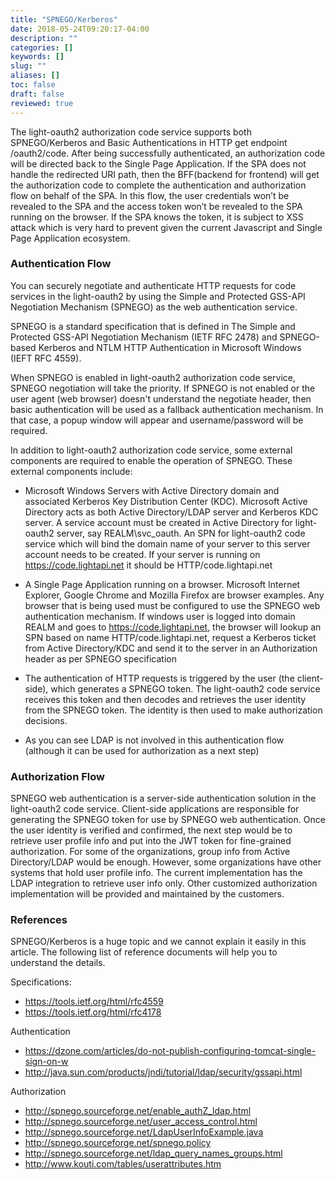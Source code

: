 ```yaml
---
title: "SPNEGO/Kerberos"
date: 2018-05-24T09:20:17-04:00
description: ""
categories: []
keywords: []
slug: ""
aliases: []
toc: false
draft: false
reviewed: true
---
```


The light-oauth2 authorization code service supports both SPNEGO/Kerberos and Basic Authentications in HTTP get endpoint /oauth2/code. After being successfully authenticated, an authorization code will be directed back to the Single Page Application. If the SPA does not handle the redirected URI path, then the BFF(backend for frontend) will get the authorization code to complete the authentication and authorization flow on behalf of the SPA. In this flow, the user credentials won’t be revealed to the SPA and the access token won’t be revealed to the SPA running on the browser. If the SPA knows the token, it is subject to XSS attack which is very hard to prevent given the current Javascript and Single Page Application ecosystem.

### Authentication Flow

You can securely negotiate and authenticate HTTP requests for code services in the light-oauth2 by using the Simple and Protected GSS-API Negotiation Mechanism (SPNEGO) as the web authentication service.

SPNEGO is a standard specification that is defined in The Simple and Protected GSS-API Negotiation Mechanism (IETF RFC 2478) and SPNEGO-based Kerberos and NTLM HTTP Authentication in Microsoft Windows (IEFT RFC 4559).

When SPNEGO is enabled in light-oauth2 authorization code service, SPNEGO negotiation will take the priority. If SPNEGO is not enabled or the user agent (web browser) doesn't understand the negotiate header, then basic authentication will be used as a fallback authentication mechanism. In that case, a popup window will appear and username/password will be required. 

In addition to light-oauth2 authorization code service, some external components are required to enable the operation of SPNEGO. These external components include:

* Microsoft Windows Servers with Active Directory domain and associated Kerberos Key Distribution Center (KDC). Microsoft Active Directory acts as both Active Directory/LDAP server and Kerberos KDC server. A service account must be created in Active Directory for light-oauth2 server, say REALM\svc_oauth. An SPN for light-oauth2 code service which will bind the domain name of your server to this server account needs to be created. If your server is running on https://code.lightapi.net it should be HTTP/code.lightapi.net

* A Single Page Application running on a browser. Microsoft Internet Explorer, Google Chrome and Mozilla Firefox are browser examples. Any browser that is being used must be configured to use the SPNEGO web authentication mechanism. If windows user is logged into domain REALM and goes to https://code.lightapi.net, the browser will lookup an SPN based on name HTTP/code.lightapi.net, request a Kerberos ticket from Active Directory/KDC and send it to the server in an Authorization header as per SPNEGO specification

* The authentication of HTTP requests is triggered by the user (the client-side), which generates a SPNEGO token. The light-oauth2 code service receives this token and then decodes and retrieves the user identity from the SPNEGO token. The identity is then used to make authorization decisions. 

* As you can see LDAP is not involved in this authentication flow (although it can be used for authorization as a next step)

### Authorization Flow

SPNEGO web authentication is a server-side authentication solution in the light-oauth2 code service. Client-side applications are responsible for generating the SPNEGO token for use by SPNEGO web authentication. Once the user identity is verified and confirmed, the next step would be to retrieve user profile info and put into the JWT token for fine-grained authorization. For some of the organizations, group info from Active Directory/LDAP would be enough. However, some organizations have other systems that hold user profile info. The current implementation has the LDAP integration to retrieve user info only. Other customized authorization implementation will be provided and maintained by the customers. 


### References

SPNEGO/Kerberos is a huge topic and we cannot explain it easily in this article. The following list of reference documents will help you to understand the details. 

Specifications:

* https://tools.ietf.org/html/rfc4559
* https://tools.ietf.org/html/rfc4178

Authentication

* https://dzone.com/articles/do-not-publish-configuring-tomcat-single-sign-on-w
* http://java.sun.com/products/jndi/tutorial/ldap/security/gssapi.html

Authorization

* http://spnego.sourceforge.net/enable_authZ_ldap.html
* http://spnego.sourceforge.net/user_access_control.html
* http://spnego.sourceforge.net/LdapUserInfoExample.java
* http://spnego.sourceforge.net/spnego.policy
* http://spnego.sourceforge.net/ldap_query_names_groups.html
* http://www.kouti.com/tables/userattributes.htm


